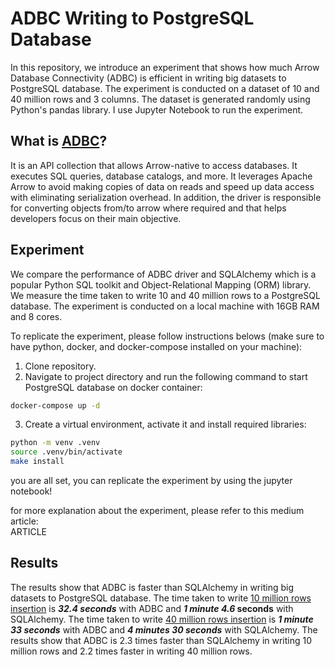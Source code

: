 # ADBC Writing to PostgreSQL Database
In this repository, we introduce an experiment that shows how much Arrow Database Connectivity (ADBC) is efficient in writing big datasets to PostgreSQL database. The experiment is conducted on a dataset of 10 and 40 million rows and 3 columns. The dataset is generated randomly using Python's pandas library. I use Jupyter Notebook to run the experiment.    

## What is [ADBC](https://arrow.apache.org/adbc/current/index.html)?  
It is an API collection that allows Arrow-native to access databases. It executes SQL queries, database catalogs, and more. It leverages Apache Arrow to avoid making copies of data on reads and speed up data access with eliminating serialization overhead. In addition, the driver is responsible for converting objects from/to arrow where required and that helps developers focus on their main objective.  

## Experiment
We compare the performance of ADBC driver and SQLAlchemy which is a popular Python SQL toolkit and Object-Relational Mapping (ORM) library. We measure the time taken to write 10 and 40 million rows to a PostgreSQL database. The experiment is conducted on a local machine with 16GB RAM and 8 cores.

To replicate the experiment, please follow instructions belows (make sure to have python, docker, and docker-compose installed on your machine):
1. Clone repository.
2. Navigate to project directory and run the following command to start PostgreSQL database on docker container:
```bash
docker-compose up -d
```
3. Create a virtual environment, activate it and install required libraries:
```bash
python -m venv .venv
source .venv/bin/activate
make install
```
you are all set, you can replicate the experiment by using the jupyter notebook!

for more explanation about the experiment, please refer to this medium article:  
ARTICLE
<!-- <a target="_blank" href="https://github-readme-medium-recent-article.vercel.app/medium/@ali.massoud136/e5458c188990"><img src="https://github-readme-medium-recent-article.vercel.app/medium/@ali.massoud136/e5458c188990" alt="Recent Article 0">  -->



## Results
The results show that ADBC is faster than SQLAlchemy in writing big datasets to PostgreSQL database. The time taken to write <u>10 million rows insertion</u> is ***32.4 seconds*** with ADBC and ***1 minute 4.6* seconds** with SQLAlchemy. The time taken to write <u>40 million rows insertion</u> is ***1 minute 33 seconds*** with ADBC and ***4 minutes 30 seconds*** with SQLAlchemy. The results show that ADBC is 2.3 times faster than SQLAlchemy in writing 10 million rows and 2.2 times faster in writing 40 million rows.

